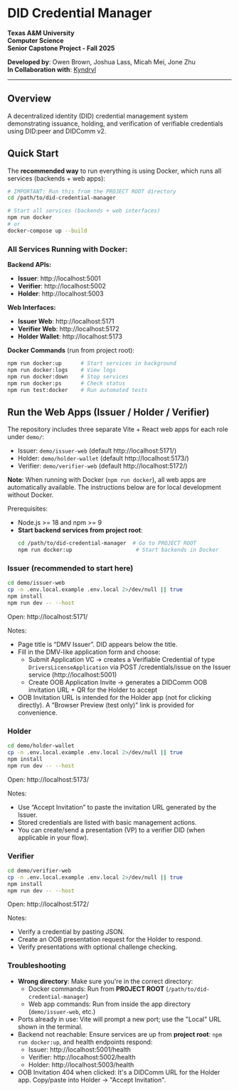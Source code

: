 # DID Credential Manager
**Texas A&M University**\
**Computer Science**\
**Senior Capstone Project - Fall 2025**

**Developed by**: Owen Brown, Joshua Lass, Micah Mei, Jone Zhu\
**In Collaboration with**: [Kyndryl](https://www.kyndryl.com/)

---

## Overview

A decentralized identity (DID) credential management system demonstrating issuance, holding, and verification of verifiable credentials using DID:peer and DIDComm v2.

## Quick Start

The **recommended way** to run everything is using Docker, which runs all services (backends + web apps):

```bash
# IMPORTANT: Run this from the PROJECT ROOT directory
cd /path/to/did-credential-manager

# Start all services (backends + web interfaces)
npm run docker
# or
docker-compose up --build
```

### All Services Running with Docker:

**Backend APIs:**
- **Issuer**: http://localhost:5001
- **Verifier**: http://localhost:5002  
- **Holder**: http://localhost:5003

**Web Interfaces:**
- **Issuer Web**: http://localhost:5171
- **Verifier Web**: http://localhost:5172
- **Holder Wallet**: http://localhost:5173

**Docker Commands** (run from project root):
```bash
npm run docker:up      # Start services in background
npm run docker:logs    # View logs
npm run docker:down    # Stop services
npm run docker:ps      # Check status
npm run test:docker    # Run automated tests
```

## Run the Web Apps (Issuer / Holder / Verifier)

The repository includes three separate Vite + React web apps for each role under `demo/`:

- Issuer: `demo/issuer-web` (default http://localhost:5171/)
- Holder: `demo/holder-wallet` (default http://localhost:5173/)
- Verifier: `demo/verifier-web` (default http://localhost:5172/)

**Note**: When running with Docker (`npm run docker`), all web apps are automatically available. The instructions below are for local development without Docker.

Prerequisites:
- Node.js >= 18 and npm >= 9
- **Start backend services from project root**: 
  ```bash
  cd /path/to/did-credential-manager  # Go to PROJECT ROOT
  npm run docker:up                    # Start backends in Docker
  ```

### Issuer (recommended to start here)

```bash
cd demo/issuer-web
cp -n .env.local.example .env.local 2>/dev/null || true
npm install
npm run dev -- --host
```

Open: http://localhost:5171/

Notes:
- Page title is “DMV Issuer”. DID appears below the title.
- Fill in the DMV-like application form and choose:
	- Submit Application VC → creates a Verifiable Credential of type `DriversLicenseApplication` via POST /credentials/issue on the Issuer service (http://localhost:5001)
	- Create OOB Application Invite → generates a DIDComm OOB invitation URL + QR for the Holder to accept
- OOB Invitation URL is intended for the Holder app (not for clicking directly). A “Browser Preview (test only)” link is provided for convenience.

### Holder

```bash
cd demo/holder-wallet
cp -n .env.local.example .env.local 2>/dev/null || true
npm install
npm run dev -- --host
```

Open: http://localhost:5173/

Notes:
- Use “Accept Invitation” to paste the invitation URL generated by the Issuer.
- Stored credentials are listed with basic management actions.
- You can create/send a presentation (VP) to a verifier DID (when applicable in your flow).

### Verifier

```bash
cd demo/verifier-web
cp -n .env.local.example .env.local 2>/dev/null || true
npm install
npm run dev -- --host
```

Open: http://localhost:5172/

Notes:
- Verify a credential by pasting JSON.
- Create an OOB presentation request for the Holder to respond.
- Verify presentations with optional challenge checking.

### Troubleshooting

- **Wrong directory**: Make sure you're in the correct directory:
  - Docker commands: Run from **PROJECT ROOT** (`/path/to/did-credential-manager`)
  - Web app commands: Run from inside the app directory (`demo/issuer-web`, etc.)
- Ports already in use: Vite will prompt a new port; use the "Local" URL shown in the terminal.
- Backend not reachable: Ensure services are up from **project root**: `npm run docker:up`, and health endpoints respond:
	- Issuer: http://localhost:5001/health
	- Verifier: http://localhost:5002/health
	- Holder: http://localhost:5003/health
- OOB Invitation 404 when clicked: It's a DIDComm URL for the Holder app. Copy/paste into Holder → "Accept Invitation".
